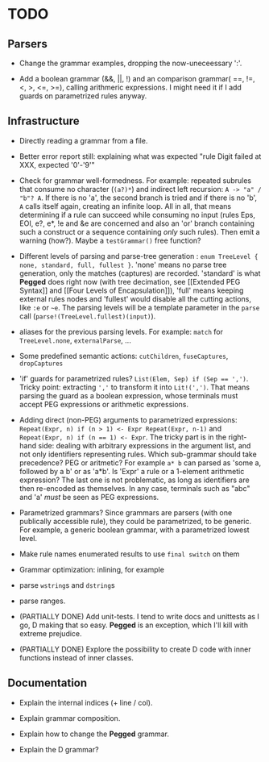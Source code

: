 TODO
====

Parsers
-------

- Change the grammar examples, dropping the now-uneceessary ':'.

- Add a boolean grammar (&&, ||, !) and an comparison grammar( ==, !=, <, >, <=, >=), calling arithmeric expressions. I might need it if I add guards on parametrized rules anyway.

Infrastructure
--------------

- Directly reading a grammar from a file.

- Better error report still: explaining what was expected "rule Digit failed at XXX, expected '0'-'9'"

-  Check for grammar well-formedness. For example: repeated subrules that consume no character (`(a?)*`) and indirect left recursion: `A -> "a" / "b"? A`. If there is no 'a', the second branch is tried and if there is no 'b', `A` calls itself again, creating an infinite loop. All in all, that means determining if a rule can succeed while consuming no input (rules Eps, EOI, e?, e*, !e and &e are concerned and also an 'or' branch containing such a construct or a sequence containing *only* such rules). Then emit a warning (how?). Maybe a `testGrammar()` free function?

- Different levels of parsing and parse-tree generation : `enum TreeLevel { none, standard, full, fullest }`. 'none' means no parse tree generation, only the matches (captures) are recorded. 'standard' is what **Pegged** does right now (with tree decimation, see [[Extended PEG Syntax]] and [[Four Levels of Encapsulation]]), 'full' means keeping external rules nodes and 'fullest' would disable all the cutting actions, like `:e` or `~e`. The parsing levels will be a template parameter in the `parse` call (`parse!(TreeLevel.fullest)(input)`).

- aliases for the previous parsing levels. For example: `match` for `TreeLevel.none`, `externalParse`, ...

- Some predefined semantic actions: `cutChildren`, `fuseCaptures`, `dropCaptures`

- 'if' guards for parametrized rules? `List(Elem, Sep) if (Sep == ',')`. Tricky point: extracting `','` to transform it into `Lit!(',')`. That means parsing the guard as a boolean expression, whose terminals must accept PEG expressions or arithmetic expressions.

- Adding direct (non-PEG) arguments to parametrized expressions: `Repeat(Expr, n) if (n > 1) <- Expr Repeat(Expr, n-1)` and `Repeat(Expr, n) if (n == 1) <- Expr`. The tricky part is in the right-hand side: dealing with arbitrary expressions in the argument list, and not only identifiers representing rules. Which sub-grammar should take precedence? PEG or aritmetic? For example `a* b` can parsed as 'some a, followed by a b' or as 'a*b'. Is 'Expr' a rule or a 1-element arithmetic expression? The last one is not problematic, as long as identifiers are then re-encoded as themselves. In any case, terminals such as "abc" and 'a' *must* be seen as PEG expressions.

- Parametrized grammars? Since grammars are parsers (with one publically accessible rule), they could be parametrized, to be generic. For example, a generic boolean grammar, with a parametrized lowest level.

- Make rule names enumerated results to use `final switch` on them

- Grammar optimization: inlining, for example

- parse `wstring`s and `dstring`s

- parse ranges.

- (PARTIALLY DONE) Add unit-tests. I tend to write docs and unittests as I go, D making that so easy. **Pegged** is an exception, which I'll kill with extreme prejudice.

- (PARTIALLY DONE) Explore the possibility to create D code with inner functions instead of inner classes.

Documentation
-------------

- Explain the internal indices (+ line / col).

- Explain grammar composition.

- Explain how to change the **Pegged** grammar.

- Explain the D grammar?
